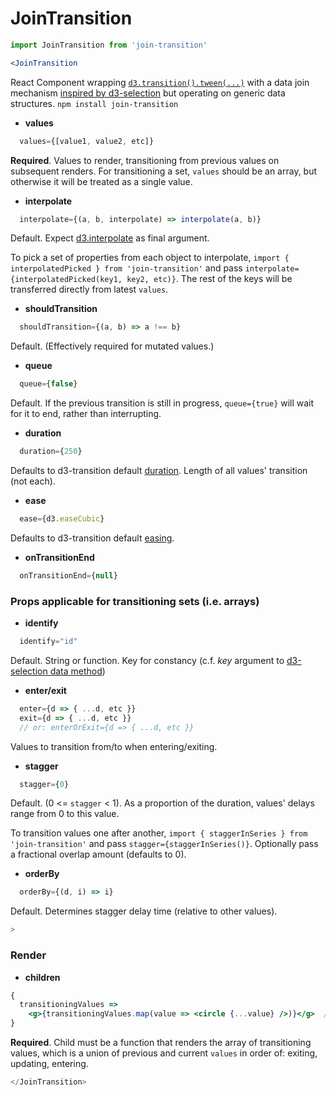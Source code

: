 # JoinTransition

```jsx
import JoinTransition from 'join-transition'

<JoinTransition
```
React Component wrapping [`d3.transition().tween(...)`](https://github.com/d3/d3-transition#transition_tween) with a data join mechanism [inspired by d3-selection](https://github.com/d3/d3-selection#joining-data) but operating on generic data structures. `npm install join-transition`

* **values**
```jsx
  values={[value1, value2, etc]}
```
**Required**. Values to render, transitioning from previous values on subsequent renders. For transitioning a set, `values` should be an array, but otherwise it will be treated as a single value.

* **interpolate**
```jsx
  interpolate={(a, b, interpolate) => interpolate(a, b)}
```
Default. Expect [d3.interpolate](https://github.com/d3/d3-interpolate#interpolate) as final argument.

To pick a set of properties from each object to interpolate, `import { interpolatedPicked } from 'join-transition'` and pass `interpolate={interpolatedPicked(key1, key2, etc)}`. The rest of the keys will be transferred directly from latest `values`.

* **shouldTransition**
```jsx
  shouldTransition={(a, b) => a !== b}
```
Default. (Effectively required for mutated values.)

* **queue**
```jsx
  queue={false}
```
Default. If the previous transition is still in progress, `queue={true}` will wait for it to end, rather than interrupting.

* **duration**
```jsx
  duration={250}
```
Defaults to d3-transition default [duration](https://github.com/d3/d3-transition#transition_duration). Length of all values' transition (not each).

* **ease**
```jsx
  ease={d3.easeCubic}
```
Defaults to d3-transition default [easing](https://github.com/d3/d3-transition#transition_ease).

* **onTransitionEnd**
```jsx
  onTransitionEnd={null}
```


### Props applicable for transitioning sets (i.e. arrays)

* **identify**
```jsx
  identify="id"
```
Default. String or function. Key for constancy (c.f. *key* argument to [d3-selection data method](https://github.com/d3/d3-selection#selection_data))

* **enter/exit**
```jsx
  enter={d => { ...d, etc }}
  exit={d => { ...d, etc }}
  // or: enterOrExit={d => { ...d, etc }}
```
Values to transition from/to when entering/exiting.

* **stagger**
```jsx
  stagger={0}
```
Default. (0 <= `stagger` < 1). As a proportion of the duration, values' delays range from 0 to this value.

To transition values one after another, `import { staggerInSeries } from 'join-transition'` and pass `stagger={staggerInSeries()}`. Optionally pass a fractional overlap amount (defaults to 0).

* **orderBy**
```jsx
  orderBy={(d, i) => i}
```
Default. Determines stagger delay time (relative to other values).

```jsx
>
```

### Render

* **children**
```jsx
{
  transitioningValues =>
    <g>{transitioningValues.map(value => <circle {...value} />)}</g>  // ... for example
}
```
**Required**. Child must be a function that renders the array of transitioning values, which is a union of previous and current `values` in order of: exiting, updating, entering.

```jsx
</JoinTransition>
```
